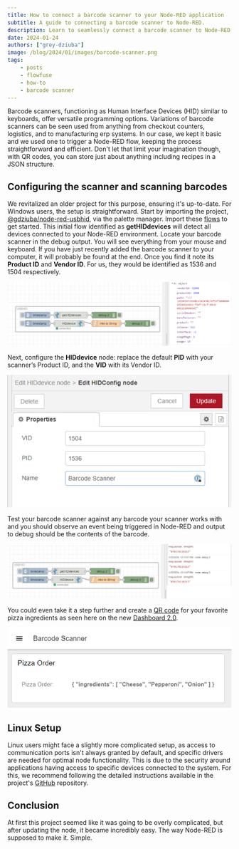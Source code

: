 ```yaml
---
title: How to connect a barcode scanner to your Node-RED application
subtitle: A guide to connecting a barcode scanner to Node-RED.
description: Learn to seamlessly connect a barcode scanner to Node-RED for efficient data capture and automation
date: 2024-01-24
authors: ["grey-dziuba"]
image: /blog/2024/01/images/barcode-scanner.png
tags:
    - posts
    - flowfuse
    - how-to
    - barcode scanner
---
```


Barcode scanners, functioning as Human Interface Devices (HID) similar to keyboards, offer versatile programming options.  Variations of barcode scanners can be seen used from anything from checkout counters, logistics, and to manufacturing erp systems. In our case, we kept it basic and we used one to trigger a Node-RED flow, keeping the process straightforward and efficient.  Don't let that limit your imagination though, with QR codes, you can store just about anything including recipes in a JSON structure.

<!--more-->

## Configuring the scanner and scanning barcodes

We revitalized an older project for this purpose, ensuring it's up-to-date. For Windows users, the setup is straightforward. Start by importing the project, [@gdziuba/node-red-usbhid](https://flows.nodered.org/node/@gdziuba/node-red-usbhid), via the palette manager.  Import these [flows](https://flows.nodered.org/flow/3e08565bc0e024e81325dc028c5da792) to get started.  This initial flow identified as **getHIDdevices** will detect all devices connected to your Node-RED environment. Locate your barcode scanner  in the debug output.  You will see everything from your mouse and keyboard.  If you have just recently added the barcode scanner to your computer, it will probably be found at the end.  Once you find it note its **Product ID** and **Vendor ID**.  For us, they would be identified as 1536 and 1504 respectively.

![USB HID Node-RED](./images/usbhid-barcode-node-red.png)

Next, configure the **HIDdevice** node: replace the default **PID** with your scanner’s Product ID, and the **VID** with its Vendor ID. 

![USB HID Config Node-RED](./images/usbhid-config-node-red.png)

Test your barcode scanner against any barcode your scanner works with and you should observe an event being triggered in Node-RED and output to debug should be the contents of the barcode.

![USB HID Scanned Barcode in Node-RED](./images/usbhid-scanned-barcode.png)

You could even take it a step further and create a [QR code](https://smalldev.tools/qr-code-generator-online) for your favorite pizza ingredients as seen here on the new [Dashboard 2.0](https://dashboard.flowfuse.com/). 

![USB HID Scanned Barcode Pizza Ingredients](./images/usbhid-qr-pizza-order.png)

## Linux Setup

Linux users might face a slightly more complicated setup, as access to communication ports isn't always granted by default, and specific drivers are needed for optimal node functionality. This is due to the security around applications having access to specific devices connected to the system. For this, we recommend following the detailed instructions available in the project's [GitHub](https://github.com/gdziuba/node-red-contrib-usbhid) repository.

## Conclusion

At first this project seemed like it was going to be overly complicated, but after updating the node, it became incredibly easy. The way Node-RED is supposed to make it. Simple.
